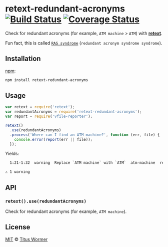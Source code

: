 # retext-redundant-acronyms [![Build Status][travis-badge]][travis] [![Coverage Status][codecov-badge]][codecov]

Check for redundant acronyms (for example, `ATM machine` > `ATM`) with
[**retext**][retext].

Fun fact, this is called [`RAS syndrome`][ras]
(`redundant acronym syndrome syndrome`).

## Installation

[npm][]:

```bash
npm install retext-redundant-acronyms
```

## Usage

```js
var retext = require('retext');
var redundantAcronyms = require('retext-redundant-acronyms');
var report = require('vfile-reporter');

retext()
  .use(redundantAcronyms)
  .process('Where can I find an ATM machine?', function (err, file) {
    console.error(report(err || file));
  });
```

Yields:

```txt
  1:21-1:32  warning  Replace `ATM machine` with `ATM`  atm-machine  retext-redundant-acronyms

⚠ 1 warning
```

## API

### `retext().use(redundantAcronyms)`

Check for redundant acronyms (for example, `ATM machine`).

## License

[MIT][license] © [Titus Wormer][author]

<!-- Definitions -->

[travis-badge]: https://img.shields.io/travis/wooorm/retext-redundant-acronyms.svg

[travis]: https://travis-ci.org/wooorm/retext-redundant-acronyms

[codecov-badge]: https://img.shields.io/codecov/c/github/wooorm/retext-redundant-acronyms.svg

[codecov]: https://codecov.io/github/wooorm/retext-redundant-acronyms

[npm]: https://docs.npmjs.com/cli/install

[license]: LICENSE

[author]: http://wooorm.com

[retext]: https://github.com/wooorm/retext

[ras]: https://en.wikipedia.org/wiki/RAS_syndrome
